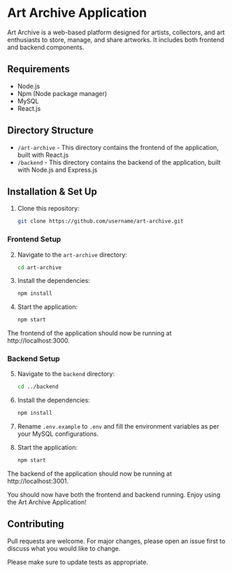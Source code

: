 # Art Archive Application

Art Archive is a web-based platform designed for artists, collectors, and art enthusiasts to store, manage, and share artworks. It includes both frontend and backend components.

## Requirements

- Node.js
- Npm (Node package manager)
- MySQL
- React.js

## Directory Structure

- `/art-archive` - This directory contains the frontend of the application, built with React.js
- `/backend` - This directory contains the backend of the application, built with Node.js and Express.js

## Installation & Set Up

1. Clone this repository:

    ```bash
    git clone https://github.com/username/art-archive.git
    ```

### Frontend Setup

2. Navigate to the `art-archive` directory:

    ```bash
    cd art-archive
    ```

3. Install the dependencies:

    ```bash
    npm install
    ```

4. Start the application:

    ```bash
    npm start
    ```
   
The frontend of the application should now be running at http://localhost:3000.

### Backend Setup

5. Navigate to the `backend` directory:

    ```bash
    cd ../backend
    ```

6. Install the dependencies:

    ```bash
    npm install
    ```

7. Rename `.env.example` to `.env` and fill the environment variables as per your MySQL configurations.

8. Start the application:

    ```bash
    npm start
    ```

The backend of the application should now be running at http://localhost:3001.

You should now have both the frontend and backend running. Enjoy using the Art Archive Application!

## Contributing

Pull requests are welcome. For major changes, please open an issue first to discuss what you would like to change.

Please make sure to update tests as appropriate.
